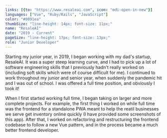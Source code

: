 ```yaml
---
links: [{to: "https://www.resaleai.com", icon: "mdi-open-in-new"}]
languages: ["Vue", "Ruby/Rails", "JavaScript"]
color: "#0091ea"
thumbSize: "line-height: 14px; font-size: 11px;"
name: "ResaleAI"
date: "2019 - Current"
pageSize: "line-height: 17px; font-size: 13px;"
role: "Junior Developer"
---
```

Starting my junior year, in 2019, I began working with my dad's startup, ResaleAI. It was a super steep learning curve, and I had to pick up a lot of software engineering skills that I previously hadn't really worked on (including soft skills which were of course difficult for me). I continued to work throughout my junior and senior year, when suddenly the pandemic hit and I was out of school. I was offered a full time position, and obviously I took it!

When I first started working full time, I began taking on larger and more complete projects. For example, the first thing I worked on while full time was the frontend for a standalone PWA meant to help the reatil businesses we serve get inventory online quickly (I have provided some screenshots of this app). After that, I worked on refactoring and restructuring the frontend codebase to follow a new Vue pattern,
 and in the process became a much better frontend developer.    